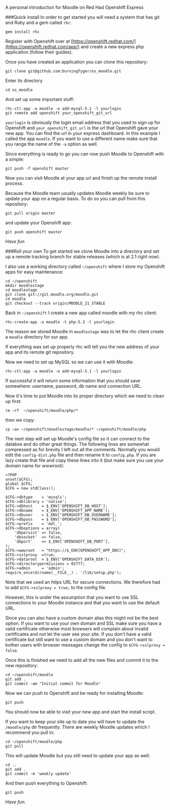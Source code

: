 A personal introduction for Moodle on Red Had Openshift Express

###Quick install
In order to get started you will need a system that has git and Ruby and a gem called `rhc`:

    gem install rhc

Register with Openshift over at [https://openshift.redhat.com/](https://openshift.redhat.com/app/) and create a new express php application (follow their guides).

Once you have created an application you can clone this repository:

    git clone git@github.com:burningTyger/os_moodle.git

Enter its directory
    
    cd os_moodle

And set up some important stuff:

    rhc-ctl-app -a moodle -e add-mysql-5.1 -l yourlogin
    git remote add openshift your_openshift_git_url

`yourlogin` is obviously the login email address that you used to sign up for Openshift and `your_openshift_git_url` is the url that Openshift gave your new app. You can find the url in your express dashboard. In this example I called the app `moodle`. If you want to use a different name make sure that you range the name of the `-a` option as well.

Since everything is ready to go you can now push Moodle to Openshift with a simple:

    git push -f openshift master

Now you can visit Moodle at your app url and finish up the remote install process.

Because the Moodle team usually updates Moodle weekly be sure to update your app on a regular basis. To do so you can pull from this repository:

    git pull origin master

and update your Openshift app:

    git push openshift master

*Have fun*

###Roll your own
To get started we clone Moodle into a directory and set up a remote tracking branch for stable releases (which is at 2.1 right now).

I also use a working directory called `~/openshift` where I store my Openshift apps for easy maintenance:
	
	cd ~/openshift
	mkdir moodlestage
	cd moodlestage
    git clone git://git.moodle.org/moodle.git
	cd moodle
	git checkout --track origin/MOODLE_21_STABLE

Back in `~/openshift` I create a new app called moodle with my rhc client:

	rhc-create-app -a moodle -t php-5.3 -l yourlogin

The reason we stored Moodle in `moodlestage` was to let the rhc client create a `moodle` directory for our app.

If everything was set up properly rhc will tell you the new address of your app and its remote git repository.

Now we need to set up MySQL so we can use it with Moodle:

	rhc-ctl-app -a moodle -e add-mysql-5.1 -l yourlogin

If successful it will return some information that you should save somewhere: username, password, db name and connection URL.

Now it's time to put Moodle into its proper directory which we need to clean up first:

	rm –rf  ~/openshift/moodle/php/*
	
then we copy:
	
	cp –av ~/openshift/moodlestage/moodle/* ~/openshift/moodle/php

The next step will set up Moodle's config file so it can connect to the databse and do other great things. The following lines are somewhat compressed as for brevity I left out all the comments. Normally you would edit the `config-dist.php` file and then rename it to `config.php`. If you are lazy create that file and copy these lines into it (but make sure you use your domain name for wwwroot):

	<?PHP
	unset($CFG);
	global $CFG;
	$CFG = new stdClass();
	
	$CFG->dbtype    = 'mysqli';
	$CFG->dblibrary = 'native';
	$CFG->dbhost    = $_ENV['OPENSHIFT_DB_HOST'];
	$CFG->dbname    = $_ENV['OPENSHIFT_APP_NAME'];
	$CFG->dbuser    = $_ENV['OPENSHIFT_DB_USERNAME'];
	$CFG->dbpass    = $_ENV['OPENSHIFT_DB_PASSWORD'];
	$CFG->prefix    = 'mdl_';
	$CFG->dboptions = array(
	    'dbpersist' => false,
	    'dbsocket'  => false,
	    'dbport'    => $_ENV['OPENSHIFT_DB_PORT'],
	);
    $CFG->wwwroot   = "https://$_ENV[OPENSHIFT_APP_DNS]";
    $CFG->sslproxy  =true;	
    $CFG->dataroot  = $_ENV['OPENSHIFT_DATA_DIR'];
	$CFG->directorypermissions = 02777;
	$CFG->admin     = 'admin';
	require_once(dirname(__FILE__) . '/lib/setup.php');

Note that we used an *https* URL for secure connections. We therefore had to add `$CFG->sslproxy = true;` to the config file.

However, this is under the assumption that you want to use SSL connections to your Moodle instance and that you want to use the default URL.

Since you can also have a custom domain alias this might not be the best option. If you want to use your own domain and SSL make sure you have a valid certificate otherwise most browsers will complain about invalid certificates and not let the user see your site. If you don't have a valid certificate but still want to use a custom domain and you don't want to bother users with browser messages change the config to `$CFG->sslproxy = false`.

Once this is finished we need to add all the new files and commit it to the new repository:

	cd ~/openshift/moodle
	git add .
	git commit –am "Initial commit for Moodle"

Now we can push to Openshift and be ready for installing Moodle:

	git push

You should now be able to visit your new app and start the install script.

If you want to keep your site up to date you will have to update the `/moodle/php` dir frequently. There are weekly Moodle updates which I recommend you pull in:

    cd ~/openshift/moodle/php
    git pull
    
This will update Moodle but you still need to update your app as well:

    cd ..
    git add .
    git commit -m 'weekly update'

And then push everything to Openshift:

    git push

*Have fun.*